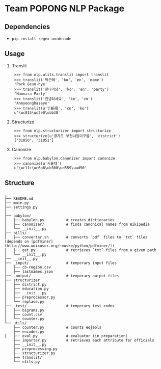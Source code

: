 Team POPONG NLP Package
=======================

## Dependencies
- `pip install regex unidecode`

## Usage
1. Translit

        >>> from nlp.utils.translit import translit
        >>> translit('박근혜', 'ko', 'en', 'name')
        'Park Geun-hye'
        >>> translit('한나라당', 'ko', 'en', 'party')
        'Hannara Party'
        >>> translit('안녕하세요', 'ko', 'en')
        'Annyeonghaseyo'
        >>> translit(u'丁新闻', 'cn', 'ko')
        u'\uc815\uc2e0\ubb38'

2. Structurize

        >>> from nlp.structurizer import structurize
        >>> structurize(u'경기도 부천시원미구을', 'district')
        ['31050', '31051']

3. Canonize

        >>> from nlp.babylon.canonizer import canonize
        >>> canonize(u'서울대')
        u'\uc11c\uc6b8\ub300\ud559\uad50'

## Structure
    .
    ├── README.md
    ├── main.py
    ├── settings.py
    │
    ├── babylon/
    │   ├── babylon.py          # creates dictionaries
    │   ├── canonizer/          # finds canonical names from Wikipedia
    │   └── __init__.py
    ├── bills/
    │   ├── converter.sh        # converts `pdf` files to `txt` files (depends on [pdfminer](http://www.unixuser.org/~euske/python/pdfminer/))
    │   ├── get.py              # retrieves `txt` files from a given path
    │   └── __init__.py
    ├── __init__.py
    ├── _input/                 # temporary input files
    │   ├── cb-region.csv
    │   ├── lastnames.json
    ├── _output/                # temporary output files
    ├── structurizer
    │   ├── district.py
    │   ├── education.py
    │   ├── __init__.py
    │   ├── preprocessor.py
    │   └── replace.py
    ├── _test/                  # temporary test codes
    │   ├── bigrams.py
    │   ├── count.csv
    │   └── counter.py
    └── utils/
        ├── counter.py          # counts eojeols
        ├── encoder.py
    │   ├── eval.py             # evaluator (in preparation)
        ├── importer.py         # retrieves each attribute for officials
        ├── __init__.py
        ├── preprocessing.py
        ├── structurizer.py
        ├── translit/
        └── utils.py
